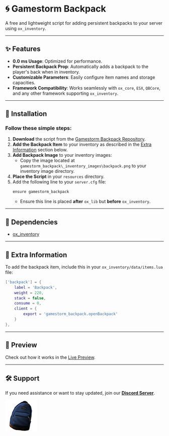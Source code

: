 
# 🌀 Gamestorm Backpack

A free and lightweight script for adding persistent backpacks to your server using `ox_inventory`.

---

## ✨ Features
- **0.0 ms Usage**: Optimized for performance.
- **Persistent Backpack Prop**: Automatically adds a backpack to the player's back when in inventory.
- **Customizable Parameters**: Easily configure item names and storage capacities.
- **Framework Compatibility**: Works seamlessly with `ox_core`, `ESX`, `QBCore`, and any other framework supporting `ox_inventory`.

---

## 🚀 Installation

### Follow these simple steps:
1. **Download** the script from the [Gamestorm Backpack Repository](https://github.com/GAMESTORMZONE/gamestorm-backpack.git).
2. **Add the Backpack Item** to your inventory as described in the [Extra Information](#extra-information) section below.
3. **Add Backpack Image** to your inventory images:
   - Copy the image located at `gamestorm_backpack\_inventory_images\backpack.png` to your inventory image directory.
4. **Place the Script** in your `resources` directory.
5. Add the following line to your `server.cfg` file:
   ```bash
   ensure gamestorm_backpack
   ```
   - Ensure this line is placed **after** `ox_lib` but **before** `ox_inventory`.

---

## 📜 Dependencies
- [ox_inventory](https://github.com/overextended/ox_inventory)

---

## 🔧 Extra Information

To add the backpack item, include this in your `ox_inventory/data/items.lua` file:
```lua
['backpack'] = {
    label = 'Backpack',
    weight = 220,
    stack = false,
    consume = 0,
    client = {
        export = 'gamestorm_backpack.openBackpack'
    }
},
```

---

## 🎥 Preview

Check out how it works in the [Live Preview](https://gamestormzone.github.io/photos.html).

---

## 🛠️ Support

If you need assistance or want to stay updated, join our **[Discord Server](https://discord.gg/SR9S6GgNME)**.

<a href='https://discord.gg/SR9S6GgNME'>
  <img src='https://github.com/GAMESTORMZONE/gamestorm-backpack/blob/main/backpack.png' alt='Discord Banner'>
</a>
